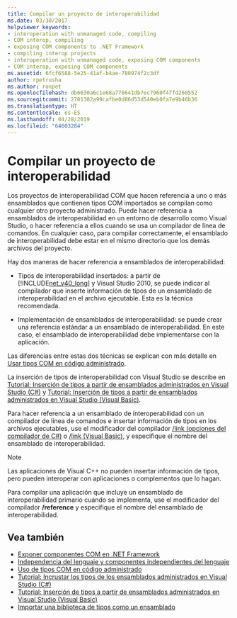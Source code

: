 ```yaml
---
title: Compilar un proyecto de interoperabilidad
ms.date: 03/30/2017
helpviewer_keywords:
- interoperation with unmanaged code, compiling
- COM interop, compiling
- exposing COM components to .NET Framework
- compiling interop projects
- interoperation with unmanaged code, exposing COM components
- COM interop, exposing COM components
ms.assetid: 6fcf6588-5e25-41af-b4ae-780974f2c3df
author: rpetrusha
ms.author: ronpet
ms.openlocfilehash: db6630a6c1e68a776641db7ec7960f47fd260552
ms.sourcegitcommit: 2701302a99cafbe0d86d53d540eb0fa7e9b46b36
ms.translationtype: HT
ms.contentlocale: es-ES
ms.lasthandoff: 04/28/2019
ms.locfileid: "64603284"
---
```

# <a name="compiling-an-interop-project"></a>Compilar un proyecto de interoperabilidad

Los proyectos de interoperabilidad COM que hacen referencia a uno o más ensamblados que contienen tipos COM importados se compilan como cualquier otro proyecto administrado. Puede hacer referencia a ensamblados de interoperabilidad en un entorno de desarrollo como Visual Studio, o hacer referencia a ellos cuando se usa un compilador de línea de comandos. En cualquier caso, para compilar correctamente, el ensamblado de interoperabilidad debe estar en el mismo directorio que los demás archivos del proyecto.

 Hay dos maneras de hacer referencia a ensamblados de interoperabilidad:

- Tipos de interoperabilidad insertados: a partir de [!INCLUDE[net_v40_long](../../../includes/net-v40-long-md.md)] y Visual Studio 2010, se puede indicar al compilador que inserte información de tipos de un ensamblado de interoperabilidad en el archivo ejecutable. Esta es la técnica recomendada.

- Implementación de ensamblados de interoperabilidad: se puede crear una referencia estándar a un ensamblado de interoperabilidad. En este caso, el ensamblado de interoperabilidad debe implementarse con la aplicación.

 Las diferencias entre estas dos técnicas se explican con más detalle en [Usar tipos COM en código administrado](https://docs.microsoft.com/previous-versions/dotnet/netframework-4.0/3y76b69k(v=vs.100)).

 La inserción de tipos de interoperabilidad con Visual Studio se describe en [Tutorial: Inserción de tipos a partir de ensamblados administrados en Visual Studio (C#)](/docs/csharp/programming-guide/concepts/assemblies-gac/walkthrough-embedding-types-from-managed-assemblies-in-visual-studio.md) y [Tutorial: Inserción de tipos a partir de ensamblados administrados en Visual Studio (Visual Basic)](/docs/visual-basic/programming-guide/concepts/assemblies-gac/walkthrough-embedding-types-from-managed-assemblies-in-vs.md).

 Para hacer referencia a un ensamblado de interoperabilidad con un compilador de línea de comandos e insertar información de tipos en los archivos ejecutables, use el modificador del compilador [/link (opciones del compilador de C#)](../../csharp/language-reference/compiler-options/link-compiler-option.md) o [/link (Visual Basic)](../../visual-basic/reference/command-line-compiler/link.md), y especifique el nombre del ensamblado de interoperabilidad.

> [!NOTE]
> Las aplicaciones de Visual C++ no pueden insertar información de tipos, pero pueden interoperar con aplicaciones o complementos que lo hagan.

 Para compilar una aplicación que incluye un ensamblado de interoperabilidad primario cuando se implementa, use el modificador del compilador **/reference** y especifique el nombre del ensamblado de interoperabilidad.

## <a name="see-also"></a>Vea también

- [Exponer componentes COM en .NET Framework](exposing-com-components.md)
- [Independencia del lenguaje y componentes independientes del lenguaje](../../standard/language-independence-and-language-independent-components.md)
- [Uso de tipos COM en código administrado](https://docs.microsoft.com/previous-versions/dotnet/netframework-4.0/3y76b69k(v=vs.100))
- [Tutorial: Incrustar los tipos de los ensamblados administrados en Visual Studio (C#)](/docs/csharp/programming-guide/concepts/assemblies-gac/walkthrough-embedding-types-from-managed-assemblies-in-visual-studio.md)
- [Tutorial: Inserción de tipos a partir de ensamblados administrados en Visual Studio (Visual Basic)](/docs/visual-basic/programming-guide/concepts/assemblies-gac/walkthrough-embedding-types-from-managed-assemblies-in-vs.md)
- [Importar una biblioteca de tipos como un ensamblado](importing-a-type-library-as-an-assembly.md)